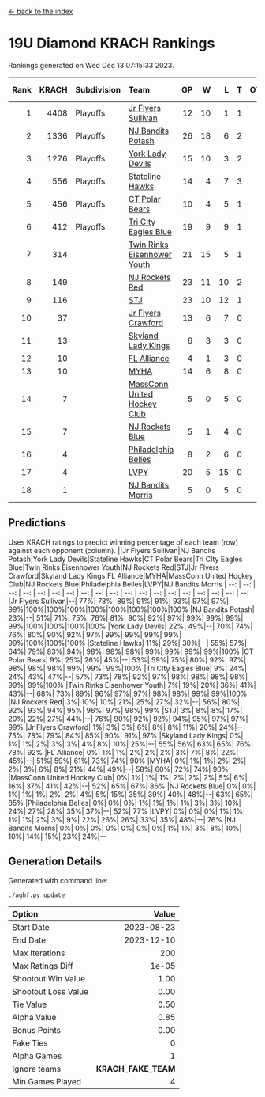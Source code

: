 [<- back to the index](readme.md)
# 19U Diamond KRACH Rankings
Rankings generated on Wed Dec 13 07:15:33 2023.

Rank|KRACH|Subdivision|Team|GP|W|L|T|OTW|OTL|SoS|Exp Wins|Win Diff
---:|---:|:---|:---|---:|---:|---:|---:|---:|---:|---:|---:|---:
1|4408|Playoffs|[Jr Flyers Sullivan](https://gamesheetstats.com/seasons/3663/teams/140859/schedule)|12|10|1|1|1|0|680|11.3|-0.0
2|1336|Playoffs|[NJ Bandits Potash](https://gamesheetstats.com/seasons/3663/teams/140857/schedule)|26|18|6|2|0|0|850|19.8|-0.0
3|1276|Playoffs|[York Lady Devils](https://gamesheetstats.com/seasons/3663/teams/140856/schedule)|15|10|3|2|0|0|720|11.8|-0.0
4|556|Playoffs|[Stateline Hawks](https://gamesheetstats.com/seasons/3663/teams/141851/schedule)|14|4|7|3|0|1|1525|6.3|-0.0
5|456|Playoffs|[CT Polar Bears](https://gamesheetstats.com/seasons/3663/teams/140853/schedule)|10|4|5|1|0|0|1301|5.3|-0.0
6|412|Playoffs|[Tri CIty Eagles Blue](https://gamesheetstats.com/seasons/3663/teams/140852/schedule)|19|9|9|1|1|0|923|10.3|-0.0
7|314||[Twin Rinks Eisenhower Youth](https://gamesheetstats.com/seasons/3663/teams/140861/schedule)|21|15|5|1|0|0|265|16.3|-0.0
8|149||[NJ Rockets Red](https://gamesheetstats.com/seasons/3663/teams/140855/schedule)|23|11|10|2|1|1|493|12.9|0.0
9|116||[STJ](https://gamesheetstats.com/seasons/3663/teams/140858/schedule)|23|10|12|1|0|0|466|11.4|0.0
10|37||[Jr Flyers Crawford](https://gamesheetstats.com/seasons/3663/teams/140862/schedule)|13|6|7|0|0|1|90|6.9|0.0
11|13||[Skyland Lady Kings](https://gamesheetstats.com/seasons/3663/teams/140865/schedule)|6|3|3|0|0|0|70|3.9|0.0
12|10||[FL Alliance](https://gamesheetstats.com/seasons/3663/teams/156907/schedule)|4|1|3|0|0|0|294|1.9|0.0
13|10||[MYHA](https://gamesheetstats.com/seasons/3663/teams/140863/schedule)|14|6|8|0|0|0|68|6.9|0.0
14|7||[MassConn United Hockey Club](https://gamesheetstats.com/seasons/3663/teams/140854/schedule)|5|0|5|0|0|0|493|0.9|0.0
15|7||[NJ Rockets Blue](https://gamesheetstats.com/seasons/3663/teams/140867/schedule)|5|1|4|0|0|0|160|1.9|0.0
16|4||[Philadelphia Belles](https://gamesheetstats.com/seasons/3663/teams/140864/schedule)|8|2|6|0|0|0|31|2.9|0.0
17|4||[LVPY](https://gamesheetstats.com/seasons/3663/teams/140860/schedule)|20|5|15|0|0|0|183|5.9|0.0
18|1||[NJ Bandits Morris](https://gamesheetstats.com/seasons/3663/teams/140866/schedule)|5|0|5|0|0|0|113|0.9|0.0

## Predictions
Uses KRACH ratings to predict winning percentage of each team (row) against each opponent (column).
||Jr Flyers Sullivan|NJ Bandits Potash|York Lady Devils|Stateline Hawks|CT Polar Bears|Tri CIty Eagles Blue|Twin Rinks Eisenhower Youth|NJ Rockets Red|STJ|Jr Flyers Crawford|Skyland Lady Kings|FL Alliance|MYHA|MassConn United Hockey Club|NJ Rockets Blue|Philadelphia Belles|LVPY|NJ Bandits Morris
| --: | --: | --: | --: | --: | --: | --: | --: | --: | --: | --: | --: | --: | --: | --: | --: | --: | --: | --: 
|Jr Flyers Sullivan|--| 77%| 78%| 89%| 91%| 91%| 93%| 97%| 97%| 99%|100%|100%|100%|100%|100%|100%|100%|100%
|NJ Bandits Potash| 23%|--| 51%| 71%| 75%| 76%| 81%| 90%| 92%| 97%| 99%| 99%| 99%| 99%|100%|100%|100%|100%
|York Lady Devils| 22%| 49%|--| 70%| 74%| 76%| 80%| 90%| 92%| 97%| 99%| 99%| 99%| 99%| 99%|100%|100%|100%
|Stateline Hawks| 11%| 29%| 30%|--| 55%| 57%| 64%| 79%| 83%| 94%| 98%| 98%| 98%| 99%| 99%| 99%| 99%|100%
|CT Polar Bears|  9%| 25%| 26%| 45%|--| 53%| 59%| 75%| 80%| 92%| 97%| 98%| 98%| 98%| 99%| 99%| 99%|100%
|Tri CIty Eagles Blue|  9%| 24%| 24%| 43%| 47%|--| 57%| 73%| 78%| 92%| 97%| 98%| 98%| 98%| 98%| 99%| 99%|100%
|Twin Rinks Eisenhower Youth|  7%| 19%| 20%| 36%| 41%| 43%|--| 68%| 73%| 89%| 96%| 97%| 97%| 98%| 98%| 99%| 99%|100%
|NJ Rockets Red|  3%| 10%| 10%| 21%| 25%| 27%| 32%|--| 56%| 80%| 92%| 93%| 94%| 95%| 96%| 97%| 98%| 99%
|STJ|  3%|  8%|  8%| 17%| 20%| 22%| 27%| 44%|--| 76%| 90%| 92%| 92%| 94%| 95%| 97%| 97%| 99%
|Jr Flyers Crawford|  1%|  3%|  3%|  6%|  8%|  8%| 11%| 20%| 24%|--| 75%| 78%| 79%| 84%| 85%| 90%| 91%| 97%
|Skyland Lady Kings|  0%|  1%|  1%|  2%|  3%|  3%|  4%|  8%| 10%| 25%|--| 55%| 56%| 63%| 65%| 76%| 78%| 92%
|FL Alliance|  0%|  1%|  1%|  2%|  2%|  2%|  3%|  7%|  8%| 22%| 45%|--| 51%| 59%| 61%| 73%| 74%| 90%
|MYHA|  0%|  1%|  1%|  2%|  2%|  2%|  3%|  6%|  8%| 21%| 44%| 49%|--| 58%| 60%| 72%| 74%| 90%
|MassConn United Hockey Club|  0%|  1%|  1%|  1%|  2%|  2%|  2%|  5%|  6%| 16%| 37%| 41%| 42%|--| 52%| 65%| 67%| 86%
|NJ Rockets Blue|  0%|  0%|  1%|  1%|  1%|  2%|  2%|  4%|  5%| 15%| 35%| 39%| 40%| 48%|--| 63%| 65%| 85%
|Philadelphia Belles|  0%|  0%|  0%|  1%|  1%|  1%|  1%|  3%|  3%| 10%| 24%| 27%| 28%| 35%| 37%|--| 52%| 77%
|LVPY|  0%|  0%|  0%|  1%|  1%|  1%|  1%|  2%|  3%|  9%| 22%| 26%| 26%| 33%| 35%| 48%|--| 76%
|NJ Bandits Morris|  0%|  0%|  0%|  0%|  0%|  0%|  0%|  1%|  1%|  3%|  8%| 10%| 10%| 14%| 15%| 23%| 24%|--

## Generation Details

Generated with command line:
```
./aghf.py update
```

| Option | Value |
| :----- | ----: |
| Start Date | 2023-08-23 |
| End Date | 2023-12-10 |
| Max Iterations | 200 |
| Max Ratings Diff | 1e-05 |
| Shootout Win Value | 1.00 |
| Shootout Loss Value | 0.00 |
| Tie Value | 0.50 |
| Alpha Value | 0.85 |
| Bonus Points | 0.00 |
| Fake Ties | 0 |
| Alpha Games | 1 |
| Ignore teams | __KRACH_FAKE_TEAM__ |
| Min Games Played | 4 |

